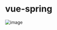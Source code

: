 # vue-spring


![image](https://user-images.githubusercontent.com/67001973/166914562-9f35be44-b51b-4c19-bed3-44a88f1d225c.png)
